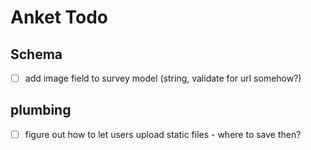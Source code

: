 # Anket Todo
## Schema
- [ ] add image field to survey model (string, validate for url somehow?)

## plumbing
- [ ] figure out how to let users upload static files - where to save then?